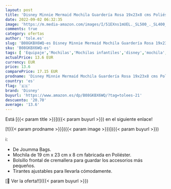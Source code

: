 ```yaml
---
layout: post
title: 'Disney Minnie Mermaid Mochila Guardería Rosa 19x23x8 cms Poliéster 3.5L'
date: 2022-09-02 06:32:35
image: 'https://m.media-amazon.com/images/I/51EXns1mUEL._SL500_._SL400_.jpg'
comments: true
category: ofertas
author: 'tole.es'
slug: 'B08GKBX6WQ-es Disney Minnie Mermaid Mochila Guardería Rosa 19x23x8 cms...'
sku: 'B08GKBX6WQ-es'
tags: [ 'Equipaje','Mochilas','Mochilas infantiles','disney','mochila','🇪🇸', ]
actualPrice: 13.6 EUR
currency: EUR
price: 13.6
comparePrice: 17.15 EUR
prodname: 'Disney Minnie Mermaid Mochila Guardería Rosa 19x23x8 cms Poliéster 3.5L'
country: 'es'
flag: '🇪🇸'
brand: 'Disney'
buyurl: 'https://www.amazon.es/dp/B08GKBX6WQ/?tag=tolees-21'
descuento: '20.70'
average: '13.6'
---
```


Está [{{< param title >}}]({{< param buyurl >}}) en el siguiente enlace!

[![{{< param prodname >}}]({{< param image >}})]({{< param buyurl >}})

ℹ️:

- De Joumma Bags.
- Mochila de 19 cm x 23 cm x 8 cm fabricada en Poliéster.
- Bolsillo frontal de cremallera para guardar los accesorios más pequeños.
- Tirantes ajustables para llevarla cómodamente.

[🛒 Ver la oferta!!]({{< param buyurl >}})
